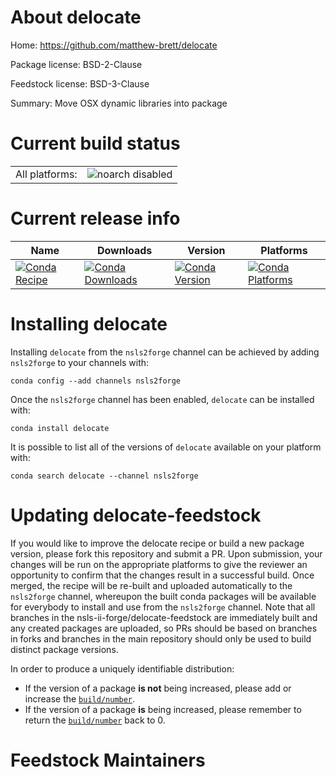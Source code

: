 About delocate
==============

Home: https://github.com/matthew-brett/delocate

Package license: BSD-2-Clause

Feedstock license: BSD-3-Clause

Summary: Move OSX dynamic libraries into package



Current build status
====================


<table><tr>
    <td>All platforms:</td>
    <td>
      <img src="https://img.shields.io/badge/noarch-disabled-lightgrey.svg" alt="noarch disabled">
    </td>
  </tr>
</table>

Current release info
====================

| Name | Downloads | Version | Platforms |
| --- | --- | --- | --- |
| [![Conda Recipe](https://img.shields.io/badge/recipe-delocate-green.svg)](https://anaconda.org/nsls2forge/delocate) | [![Conda Downloads](https://img.shields.io/conda/dn/nsls2forge/delocate.svg)](https://anaconda.org/nsls2forge/delocate) | [![Conda Version](https://img.shields.io/conda/vn/nsls2forge/delocate.svg)](https://anaconda.org/nsls2forge/delocate) | [![Conda Platforms](https://img.shields.io/conda/pn/nsls2forge/delocate.svg)](https://anaconda.org/nsls2forge/delocate) |

Installing delocate
===================

Installing `delocate` from the `nsls2forge` channel can be achieved by adding `nsls2forge` to your channels with:

```
conda config --add channels nsls2forge
```

Once the `nsls2forge` channel has been enabled, `delocate` can be installed with:

```
conda install delocate
```

It is possible to list all of the versions of `delocate` available on your platform with:

```
conda search delocate --channel nsls2forge
```




Updating delocate-feedstock
===========================

If you would like to improve the delocate recipe or build a new
package version, please fork this repository and submit a PR. Upon submission,
your changes will be run on the appropriate platforms to give the reviewer an
opportunity to confirm that the changes result in a successful build. Once
merged, the recipe will be re-built and uploaded automatically to the
`nsls2forge` channel, whereupon the built conda packages will be available for
everybody to install and use from the `nsls2forge` channel.
Note that all branches in the nsls-ii-forge/delocate-feedstock are
immediately built and any created packages are uploaded, so PRs should be based
on branches in forks and branches in the main repository should only be used to
build distinct package versions.

In order to produce a uniquely identifiable distribution:
 * If the version of a package **is not** being increased, please add or increase
   the [``build/number``](https://conda.io/docs/user-guide/tasks/build-packages/define-metadata.html#build-number-and-string).
 * If the version of a package **is** being increased, please remember to return
   the [``build/number``](https://conda.io/docs/user-guide/tasks/build-packages/define-metadata.html#build-number-and-string)
   back to 0.

Feedstock Maintainers
=====================


